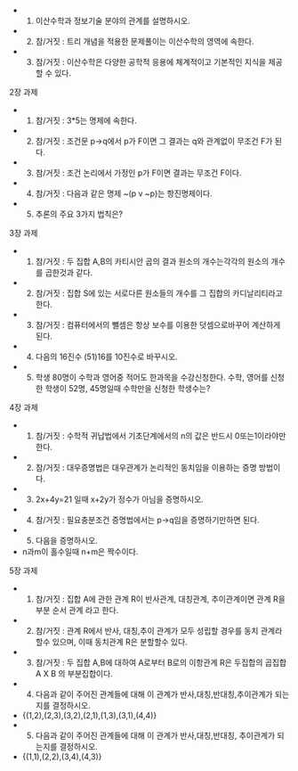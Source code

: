 - 1) 이산수학과 정보기술 분야의 관계를 설명하시오.
- 2) 참/거짓 : 트리 개념을 적용한 문제풀이는 이산수학의 영역에 속한다.
- 3) 참/거짓 : 이산수학은 다양한 공학적 응용에 체계적이고 기본적인 지식을 제공할 수 있다.

2장 과제
-  1) 참/거짓 : 3*5는 명제에 속한다.
- 2) 참/거짓 : 조건문 p->q에서 p가 F이면 그 결과는 q와 관계없이 무조건 F가 된다.
- 3) 참/거짓 : 조건 논리에서 가정인 p가 F이면 결과는 무조건 F이다.
- 4) 참/거짓 : 다음과 같은 명제 ~(p v ~p)는 항진명제이다.
- 5) 추론의 주요 3가지 법칙은?

3장 과제
- 1) 참/거짓 : 두 집합 A,B의 카티시안 곱의 결과 원소의 개수는각각의 원소의 개수를 곱한것과 같다.
- 2) 참/거짓 : 집합 S에 있는 서로다른 원소들의 개수를 그 집합의 카디날리티라고 한다.
- 3) 참/거짓 : 컴퓨터에서의 뺄셈은 항상 보수를 이용한 덧셈으로바꾸어 계산하게 된다.
- 4) 다음의 16진수 (51)16를 10진수로 바꾸시오.
- 5) 학생 80명이 수학과 영어중 적어도 한과목을 수강신청한다. 수학, 영어를 신청한 학생이 52명, 45명일때 수학만을 신청한 학생수는?

4장 과제
- 1) 참/거짓 : 수학적 귀납법에서 기초단계에서의 n의 값은 반드시 0또는1이라야만 한다.
- 2) 참/거짓 : 대우증명법은 대우관계가 논리적인 동치임을 이용하는 증명 방법이다.
- 3) 2x+4y=21 일때 x+2y가 정수가 아님을 증명하시오.
- 4) 참/거짓 : 필요충분조건 증명법에서는 p->q임을 증명하기만하면 된다.
- 5) 다음을 증명하시오.
- n과m이 홀수일때 n+m은 짝수이다.

5장 과제
- 1) 참/거짓 : 집합 A에 관한 관계 R이 반사관계, 대칭관계, 추이관계이면 관계 R을 부분 순서 관계 라고 한다.
- 2) 참/거짓 : 관계 R에서 반사, 대칭,추이 관계가 모두 성립할 경우를 동치 관계라 할수 있으며, 이때 동치관계 R은 분할할수 있다.
- 3) 참/거짓 : 두 집합 A,B에 대하여 A로부터 B로의 이항관계 R은 두집합의 곱집합 A X B 의 부분집합이다.
- 4) 다음과 같이 주어진 관계들에 대해 이 관계가 반사,대칭,반대칭,추이관계가 되는지를 결정하시오.
- {(1,2),(2,3),(3,2),(2,1),(1,3),(3,1),(4,4)}
- 5) 다음과 같이 주어진 관계들에 대해 이 관계가 반사,대칭,반대칭, 추이관계가 되는지를 결정하시오.
- {(1,1),(2,2),(3,4),(4,3)}